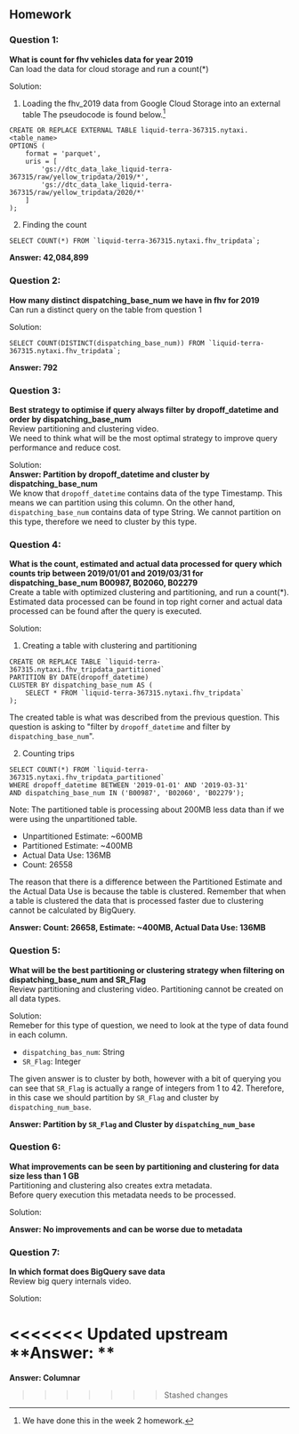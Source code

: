 ## Homework

### Question 1: 
**What is count for fhv vehicles data for year 2019**  
Can load the data for cloud storage and run a count(*)

Solution:
1. Loading the fhv_2019 data from Google Cloud Storage into an external table
The pseudocode is found below.[^1]
```
CREATE OR REPLACE EXTERNAL TABLE liquid-terra-367315.nytaxi.<table_name>
OPTIONS (
    format = 'parquet',
    uris = [
        'gs://dtc_data_lake_liquid-terra-367315/raw/yellow_tripdata/2019/*',
        'gs://dtc_data_lake_liquid-terra-367315/raw/yellow_tripdata/2020/*'
    ]
);
```

[^1]:We have done this in the week 2 homework.

2. Finding the count
```
SELECT COUNT(*) FROM `liquid-terra-367315.nytaxi.fhv_tripdata`;
```
**Answer: 42,084,899**

### Question 2: 
**How many distinct dispatching_base_num we have in fhv for 2019**  
Can run a distinct query on the table from question 1

Solution:
```
SELECT COUNT(DISTINCT(dispatching_base_num)) FROM `liquid-terra-367315.nytaxi.fhv_tripdata`;
```
**Answer: 792**

### Question 3: 
**Best strategy to optimise if query always filter by dropoff_datetime and order by dispatching_base_num**  
Review partitioning and clustering video.   
We need to think what will be the most optimal strategy to improve query 
performance and reduce cost.

Solution:\
**Answer: Partition by dropoff_datetime and cluster by dispatching_base_num**\
We know that `dropoff_datetime` contains data of the type Timestamp. This means we can partition using this column. On the other hand, `dispatching_base_num` contains data of type String. We cannot partition on this type, therefore we need to cluster by this type. 

### Question 4: 
**What is the count, estimated and actual data processed for query which counts trip between 2019/01/01 and 2019/03/31 for dispatching_base_num B00987, B02060, B02279**  
Create a table with optimized clustering and partitioning, and run a 
count(*). Estimated data processed can be found in top right corner and
actual data processed can be found after the query is executed.

Solution:
1. Creating a table with clustering and partitioning
```
CREATE OR REPLACE TABLE `liquid-terra-367315.nytaxi.fhv_tripdata_partitioned`
PARTITION BY DATE(dropoff_datetime)
CLUSTER BY dispatching_base_num AS (
    SELECT * FROM `liquid-terra-367315.nytaxi.fhv_tripdata`
);
```
The created table is what was described from the previous question. This question is asking to "filter by `dropoff_datetime` and filter by `dispatching_base_num`".

2. Counting trips
```
SELECT COUNT(*) FROM `liquid-terra-367315.nytaxi.fhv_tripdata_partitioned`
WHERE dropoff_datetime BETWEEN '2019-01-01' AND '2019-03-31'
AND dispatching_base_num IN ('B00987', 'B02060', 'B02279');
```
Note: The partitioned table is processing about 200MB less data than if we were using the unpartitioned table.
- Unpartitioned Estimate: ~600MB
- Partitioned Estimate: ~400MB
- Actual Data Use: 136MB
- Count: 26558

The reason that there is a difference between the Partitioned Estimate and the Actual Data Use is because the table is clustered. Remember that when a table is clustered the data that is processed faster due to clustering cannot be calculated by BigQuery.

**Answer: Count: 26658, Estimate: ~400MB, Actual Data Use: 136MB**

### Question 5: 
**What will be the best partitioning or clustering strategy when filtering on dispatching_base_num and SR_Flag**  
Review partitioning and clustering video. 
Partitioning cannot be created on all data types.

Solution:\
Remeber for this type of question, we need to look at the type of data found in each column.
- `dispatching_bas_num`: String
- `SR_Flag`: Integer

The given answer is to cluster by both, however with a bit of querying you can see that `SR_Flag` is actually a range of integers from 1 to 42. Therefore, in this case we should partition by `SR_Flag` and cluster by `dispatching_num_base`.

**Answer: Partition by `SR_Flag` and Cluster by `dispatching_num_base`**

### Question 6: 
**What improvements can be seen by partitioning and clustering for data size less than 1 GB**  
Partitioning and clustering also creates extra metadata.  
Before query execution this metadata needs to be processed.

Solution:

**Answer: No improvements and can be worse due to metadata**

### Question 7: 
**In which format does BigQuery save data**  
Review big query internals video.

Solution:

<<<<<<< Updated upstream
**Answer: **
=======
**Answer: Columnar**
>>>>>>> Stashed changes
